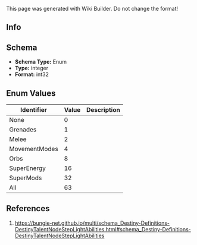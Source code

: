 <span class="wiki-builder">This page was generated with Wiki Builder. Do not change the format!</span>

## Info

## Schema
* **Schema Type:** Enum
* **Type:** integer
* **Format:** int32

## Enum Values
Identifier | Value | Description
---------- | ----- | -----------
None | 0 | 
Grenades | 1 | 
Melee | 2 | 
MovementModes | 4 | 
Orbs | 8 | 
SuperEnergy | 16 | 
SuperMods | 32 | 
All | 63 | 

## References
1. https://bungie-net.github.io/multi/schema_Destiny-Definitions-DestinyTalentNodeStepLightAbilities.html#schema_Destiny-Definitions-DestinyTalentNodeStepLightAbilities
